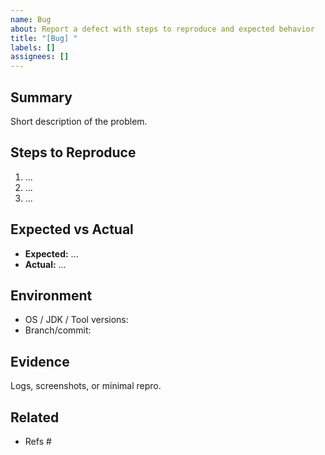```yaml
---
name: Bug
about: Report a defect with steps to reproduce and expected behavior
title: "[Bug] "
labels: []
assignees: []
---
```


## Summary
Short description of the problem.

## Steps to Reproduce
1. ...
2. ...
3. ...

## Expected vs Actual
- **Expected:** ...
- **Actual:** ...

## Environment
- OS / JDK / Tool versions:
- Branch/commit:

## Evidence
Logs, screenshots, or minimal repro.

## Related
- Refs #
